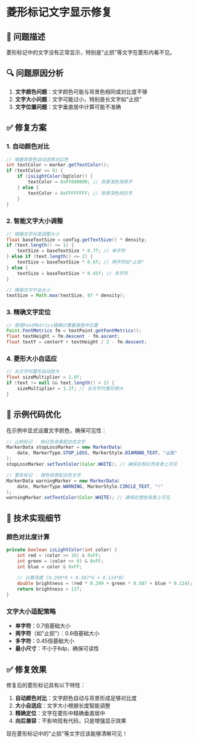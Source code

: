 # 菱形标记文字显示修复

## 🔧 问题描述

菱形标记中的文字没有正常显示，特别是"止损"等文字在菱形内看不见。

## 🔍 问题原因分析

1. **文字颜色问题**：文字颜色可能与背景色相同或对比度不够
2. **文字大小问题**：文字可能过小，特别是长文字如"止损"
3. **文字位置问题**：文字垂直居中计算可能不准确

## ✅ 修复方案

### 1. 自动颜色对比
```java
// 根据背景色自动选择对比色
int textColor = marker.getTextColor();
if (textColor == 0) {
    if (isLightColor(bgColor)) {
        textColor = 0xFF000000; // 背景浅色用黑字
    } else {
        textColor = 0xFFFFFFFF; // 背景深色用白字
    }
}
```

### 2. 智能文字大小调整
```java
// 根据文字长度调整大小
float baseTextSize = config.getTextSize() * density;
if (text.length() <= 1) {
    textSize = baseTextSize * 0.7f; // 单字符
} else if (text.length() <= 2) {
    textSize = baseTextSize * 0.6f; // 两字符如"止损"
} else {
    textSize = baseTextSize * 0.45f; // 多字符
}

// 确保文字不会太小
textSize = Math.max(textSize, 8f * density);
```

### 3. 精确文字定位
```java
// 使用FontMetrics精确计算垂直居中位置
Paint.FontMetrics fm = textPaint.getFontMetrics();
float textHeight = fm.descent - fm.ascent;
float textY = centerY + textHeight / 2 - fm.descent;
```

### 4. 菱形大小自适应
```java
// 长文字时菱形自动放大
float sizeMultiplier = 1.0f;
if (text != null && text.length() > 2) {
    sizeMultiplier = 1.2f; // 长文字时菱形稍大
}
```

## 🎯 示例代码优化

在示例中显式设置文字颜色，确保可见性：

```java
// 止损标记 - 粉红色背景配白色文字
MarkerData stopLossMarker = new MarkerData(
    date, MarkerType.STOP_LOSS, MarkerStyle.DIAMOND_TEXT, "止损"
);
stopLossMarker.setTextColor(Color.WHITE); // 确保在粉红色背景上可见

// 警告标记 - 橙色背景配白色文字  
MarkerData warningMarker = new MarkerData(
    date, MarkerType.WARNING, MarkerStyle.CIRCLE_TEXT, "!"
);
warningMarker.setTextColor(Color.WHITE); // 确保在橙色背景上可见
```

## 🔧 技术实现细节

### 颜色对比度计算
```java
private boolean isLightColor(int color) {
    int red = (color >> 16) & 0xFF;
    int green = (color >> 8) & 0xFF;
    int blue = color & 0xFF;
    
    // 计算亮度 (0.299*R + 0.587*G + 0.114*B)
    double brightness = (red * 0.299 + green * 0.587 + blue * 0.114);
    return brightness > 127;
}
```

### 文字大小适配策略
- **单字符**：0.7倍基础大小
- **两字符**（如"止损"）：0.6倍基础大小  
- **多字符**：0.45倍基础大小
- **最小尺寸**：不小于8dp，确保可读性

## ✅ 修复效果

修复后的菱形标记具有以下特性：

1. **自动颜色对比**：文字颜色自动与背景形成足够对比度
2. **大小自适应**：文字大小根据长度智能调整
3. **精确定位**：文字在菱形中精确垂直居中
4. **向后兼容**：不影响现有代码，只是增强显示效果

现在菱形标记中的"止损"等文字应该能够清晰可见！ 